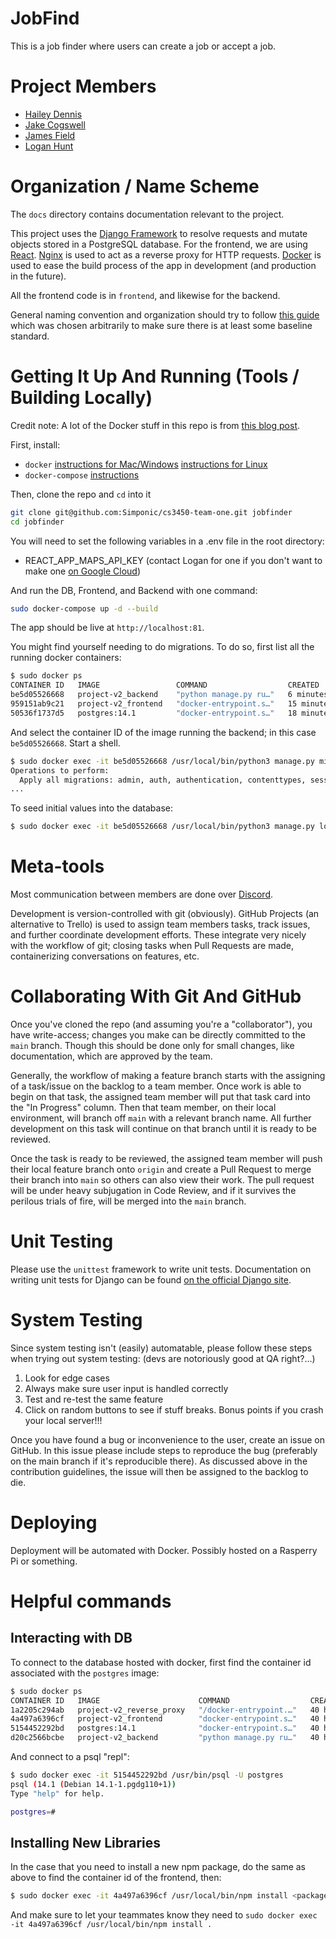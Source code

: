 # JobFind
This is a job finder where users can create a job or accept a job.

# Project Members
+ [Hailey Dennis](https://github.com/haileydennis)
+ [Jake Cogswell](https://github.com/jdasnake81)
+ [James Field](https://github.com/PineappleMiner)
+ [Logan Hunt](https://github.com/Simponic)

# Organization / Name Scheme
The `docs` directory contains documentation relevant to the project. 

This project uses the [Django Framework](https://djangoproject.com) to resolve requests and mutate objects stored in a PostgreSQL database. For the frontend, we are using [React](https://reactjs.org/). [Nginx](https://nginx.com) is used to act as a reverse proxy for HTTP requests. [Docker](https://docker.com) is used to ease the build process of the app in development (and production in the future).

All the frontend code is in `frontend`, and likewise for the backend.

General naming convention and organization should try to follow [this guide](https://streamhacker.com/2011/01/03/django-application-conventions/) which was chosen arbitrarily to make sure there is at least some baseline standard.

# Getting It Up And Running (Tools / Building Locally)
Credit note: A lot of the Docker stuff in this repo is from [this blog post](https://testdriven.io/blog/django-spa-auth/).

First, install:
* `docker` [instructions for Mac/Windows](https://docs.docker.com/desktop/) [instructions for Linux](https://docs.docker.com/engine/)
* `docker-compose` [instructions](https://docs.docker.com/compose/install/)

Then, clone the repo and `cd` into it
```bash
git clone git@github.com:Simponic/cs3450-team-one.git jobfinder
cd jobfinder
```

You will need to set the following variables in a .env file in the root directory:
* REACT_APP_MAPS_API_KEY (contact Logan for one if you don't want to make one [on Google Cloud](https://developers.google.com/maps/documentation/javascript/get-api-key))

And run the DB, Frontend, and Backend with one command:
```bash
sudo docker-compose up -d --build
```

The app should be live at `http://localhost:81`.

You might find yourself needing to do migrations. To do so, first list all the running docker containers:
```bash
$ sudo docker ps
CONTAINER ID   IMAGE                 COMMAND                  CREATED          STATUS          PORTS                                       NAMES
be5d05526668   project-v2_backend    "python manage.py ru…"   6 minutes ago    Up 6 minutes    8000/tcp                                    project-v2_backend_1
959151ab9c21   project-v2_frontend   "docker-entrypoint.s…"   15 minutes ago   Up 12 minutes   3000/tcp                                    project-v2_frontend_1
50536f1737d5   postgres:14.1         "docker-entrypoint.s…"   18 minutes ago   Up 13 minutes   0.0.0.0:5438->5432/tcp, :::5438->5432/tcp   project-v2_db_1
```

And select the container ID of the image running the backend; in this case `be5d05526668`. Start a shell.

```bash
$ sudo docker exec -it be5d05526668 /usr/local/bin/python3 manage.py migrate 
Operations to perform:
  Apply all migrations: admin, auth, authentication, contenttypes, sessions
...
```
To seed initial values into the database:
```bash
$ sudo docker exec -it be5d05526668 /usr/local/bin/python3 manage.py loaddata <fixture-file-name>
```
# Meta-tools
Most communication between members are done over [Discord](https://discord.com).

Development is version-controlled with git (obviously). GitHub Projects (an alternative to Trello) is used to assign team members tasks, track issues, and further coordinate development efforts. These integrate very nicely with the workflow of git; closing tasks when Pull Requests are made, containerizing conversations on features, etc.

# Collaborating With Git And GitHub
Once you've cloned the repo (and assuming you're a "collaborator"), you have write-access; changes you make can be directly committed to the `main` branch. Though this should be done only for small changes, like documentation, which are approved by the team.

Generally, the workflow of making a feature branch starts with the assigning of a task/issue on the backlog to a team member. Once work is able to begin on that task, the assigned team member will put that task card into the "In Progress" column. Then that team member, on their local environment, will branch off `main` with a relevant branch name. All further development on this task will continue on that branch until it is ready to be reviewed. 

Once the task is ready to be reviewed, the assigned team member will push their local feature branch onto `origin` and create a Pull Request to merge their branch into `main` so others can also view their work. The pull request will be under heavy subjugation in Code Review, and if it survives the perilous trials of fire, will be merged into the `main` branch.

# Unit Testing
Please use the `unittest` framework to write unit tests. Documentation on writing unit tests for Django can be found [on the official Django site](https://docs.djangoproject.com/en/4.0/topics/testing/).

# System Testing
Since system testing isn't (easily) automatable, please follow these steps when trying out system testing: (devs are notoriously good at QA right?...)

1. Look for edge cases
2. Always make sure user input is handled correctly
3. Test and re-test the same feature
4. Click on random buttons to see if stuff breaks. Bonus points if you crash your local server!!!

Once you have found a bug or inconvenience to the user, create an issue on GitHub. In this issue please include steps to reproduce the bug (preferably on the main branch if it's reproducible there).
As discussed above in the contribution guidelines, the issue will then be assigned to the backlog to die.

# Deploying
Deployment will be automated with Docker. Possibly hosted on a Rasperry Pi or something.

# Helpful commands

## Interacting with DB
To connect to the database hosted with docker, first find the container id associated with the `postgres` image:
```bash
$ sudo docker ps
CONTAINER ID   IMAGE                      COMMAND                  CREATED        STATUS          PORTS                                       NAMES
1a2205c294ab   project-v2_reverse_proxy   "/docker-entrypoint.…"   40 hours ago   Up 26 minutes   0.0.0.0:81->80/tcp, :::81->80/tcp           project-v2_reverse_proxy_1
4a497a6396cf   project-v2_frontend        "docker-entrypoint.s…"   40 hours ago   Up 26 minutes   3000/tcp                                    project-v2_frontend_1
5154452292bd   postgres:14.1              "docker-entrypoint.s…"   40 hours ago   Up 26 minutes   0.0.0.0:5438->5432/tcp, :::5438->5432/tcp   project-v2_db_1
d20c2566bcbe   project-v2_backend         "python manage.py ru…"   40 hours ago   Up 26 minutes   8000/tcp                                    project-v2_backend_1
```

And connect to a psql "repl":
```bash
$ sudo docker exec -it 5154452292bd /usr/bin/psql -U postgres
psql (14.1 (Debian 14.1-1.pgdg110+1))
Type "help" for help.

postgres=# 
```

## Installing New Libraries
In the case that you need to install a new npm package, do the same as above to find the container id of the frontend, then:

```bash
$ sudo docker exec -it 4a497a6396cf /usr/local/bin/npm install <packages>
```

And make sure to let your teammates know they need to ```sudo docker exec -it 4a497a6396cf /usr/local/bin/npm install .```

